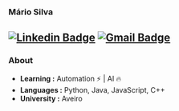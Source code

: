 ### Mário Silva
[![Linkedin Badge](https://img.shields.io/badge/-Mário_Silva-blue?style=flat-square&logo=Linkedin&logoColor=white&link=https://www.linkedin.com/in/mariocsilva119//)](https://www.linkedin.com/in/mariocsilva119/) [![Gmail Badge](https://img.shields.io/badge/-mariocsilva119@gmail.com-c14438?style=flat-square&logo=Gmail&logoColor=white&link=mailto:mariocsilva119@gmail.com)](mailto:mariocsilva119@gmail.com)
---------------------------------------------------------------------------------------------------------------------------------------------------------------------------------
### About

-  **Learning :** Automation :zap: | AI :fire:	
-  **Languages :** Python, Java, JavaScript, C++
-  **University :** Aveiro
